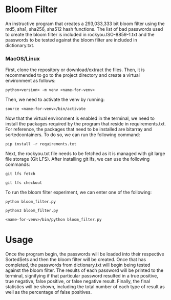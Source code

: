 # Bloom Filter

An instructive program that creates a 293,033,333 bit bloom filter using the md5, sha1, sha256, sha512 hash functions. The list of bad passwords used to create the bloom filter is included in rockyou.ISO-8859-1.txt and the passwords to be tested against the bloom filter are included in dictionary.txt.

### MacOS/Linux

First, clone the repository or download/extract the files. Then, it is recommended to go to the project directory and create a virtual environment as follows: 

```
python<version> -m venv <name-for-venv>
```

Then, we need to activate the venv by running:

```
source <name-for-venv>/bin/activate
```

Now that the virtual environment is enabled in the terminal, we need to install the packages required by the program that reside in requirements.txt. For reference, the packages that need to be installed are bitarray and sortedcontainers. To do so, we can run the following command:

```
pip install -r requirements.txt
```

Next, the rockyou.txt file needs to be fetched as it is managed with git large file storage (Git LFS). After installing git lfs, we can use the following commands:

```
git lfs fetch
```
```
git lfs checkout
```

To run the bloom filter experiment, we can enter one of the following:

```
python bloom_filter.py
```
```
python3 bloom_filter.py
```
```
<name-for-venv>/bin/python bloom_filter.py
```

# Usage
Once the program begin, the passwords will be loaded into their respective SortedSets and then the bloom filter will be created. Once that has completed, the passwords from dictionary.txt will begin being tested against the bloom filter. The results of each password will be printed to the terminal, signifying if that particular password resulted in a true positive, true negative, false positive, or false negative result. Finally, the final statistics will be shown, including the total number of each type of result as well as the percentage of false positives. 
